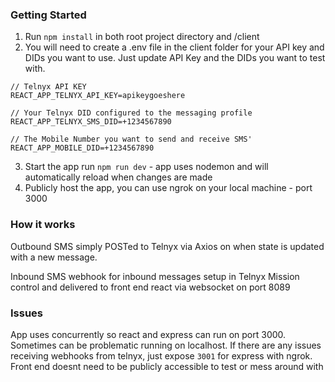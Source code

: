 ### Getting Started

 
 1. Run `npm install` in both root project directory and /client
 2. You will need to create a .env file in the client folder for your API key and DIDs you want to use. Just update API Key and the DIDs you want to test with.  



```
// Telnyx API KEY
REACT_APP_TELNYX_API_KEY=apikeygoeshere

// Your Telnyx DID configured to the messaging profile
REACT_APP_TELNYX_SMS_DID=+1234567890

// The Mobile Number you want to send and receive SMS'
REACT_APP_MOBILE_DID=+1234567890

```
3. Start the app run `npm run dev` - app uses nodemon and will automatically reload when changes are made
4. Publicly host the app, you can use ngrok on your local machine - port 3000



### How it works
Outbound SMS simply POSTed to Telnyx via Axios on when state is updated with a new message.

Inbound SMS webhook for inbound messages setup in Telnyx Mission control and delivered to front end react via websocket on port 8089

### Issues
 App uses concurrently so react and express can run on port 3000. Sometimes can be problematic running on localhost. If there are any issues receiving webhooks from telnyx, just expose `3001` for express with ngrok. Front end doesnt need to be publicly accessible to test or mess around with
